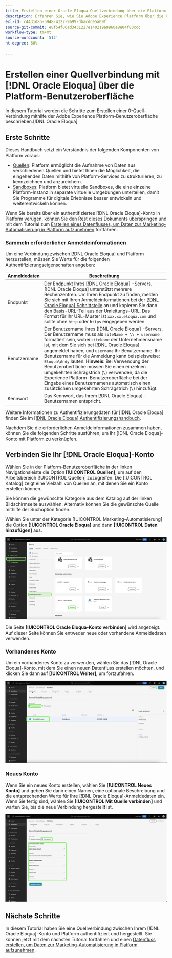 ```yaml
---
title: Erstellen einer Oracle Eloqua-Quellverbindung über die Platform-Benutzeroberfläche
description: Erfahren Sie, wie Sie Adobe Experience Platform über die Platform-Benutzeroberfläche mit Oracle Eloqua verbinden.
exl-id: c4431d85-5948-4122-9a99-dbacdde5a09f
source-git-commit: e8f54f06ad3431227e140219a9960e8e04f83ccc
workflow-type: tm+mt
source-wordcount: '512'
ht-degree: 60%

---
```


# Erstellen einer Quellverbindung mit [!DNL Oracle Eloqua] über die Platform-Benutzeroberfläche

In diesem Tutorial werden die Schritte zum Erstellen einer 0-Quell-Verbindung mithilfe der Adobe Experience Platform-Benutzeroberfläche beschrieben.[!DNL Oracle Eloqua]

## Erste Schritte

Dieses Handbuch setzt ein Verständnis der folgenden Komponenten von Platform voraus:

* [Quellen](../../../../home.md): Platform ermöglicht die Aufnahme von Daten aus verschiedenen Quellen und bietet Ihnen die Möglichkeit, die eingehenden Daten mithilfe von Platform-Services zu strukturieren, zu kennzeichnen und anzureichern.
* [Sandboxes](../../../../../sandboxes/home.md): Platform bietet virtuelle Sandboxes, die eine einzelne Platform-Instanz in separate virtuelle Umgebungen unterteilen, damit Sie Programme für digitale Erlebnisse besser entwickeln und weiterentwickeln können.

Wenn Sie bereits über ein authentifiziertes [!DNL Oracle Eloqua]-Konto in Platform verügen, können Sie den Rest dieses Dokuments überspringen und mit dem Tutorial zum [Erstellen eines Datenflusses, um Daten zur Marketing-Automatisierung in Platform aufzunehmen](../../dataflow/marketing-automation.md) fortfahren.

### Sammeln erforderlicher Anmeldeinformationen

Um eine Verbindung zwischen [!DNL Oracle Eloqua] und Platform herzustellen, müssen Sie Werte für die folgenden Authentifizierungseigenschaften angeben:

| Anmeldedaten | Beschreibung |
| --- | --- |
| Endpunkt | Der Endpunkt Ihres [!DNL Oracle Eloqua] -Servers. [!DNL Oracle Eloqua] unterstützt mehrere Rechenzentren. Um Ihren Endpunkt zu finden, melden Sie sich mit Ihren Anmeldeinformationen bei der [[!DNL Oracle Eloqua] Schnittstelle](https://login.eloqua.com) an und kopieren Sie dann den Basis-URL-Teil aus der Umleitungs-URL. Das Format für Ihr URL-Muster ist `xxx.xx.eloqua.com` und sollte ohne `http` oder `https` eingegeben werden. |
| Benutzername | Der Benutzername Ihres [!DNL Oracle Eloqua] -Servers. Der Benutzername muss als `siteName + \\ + username` formatiert sein, wobei `siteName` der Unternehmensname ist, mit dem Sie sich bei [!DNL Oracle Eloqua] angemeldet haben, und `username` Ihr Benutzername. Ihr Benutzername für die Anmeldung kann beispielsweise: `Eloqua\Andy` lauten. **Hinweis**: Bei Verwendung der Benutzeroberfläche müssen Sie einen einzelnen umgekehrten Schrägstrich (`\`) verwenden, da die Experience Platform-Benutzeroberfläche bei der Eingabe eines Benutzernamens automatisch einen zusätzlichen umgekehrten Schrägstrich (`\`) hinzufügt. |
| Kennwort | Das Kennwort, das Ihrem [!DNL Oracle Eloqua]-Benutzernamen entspricht. |

Weitere Informationen zu Authentifizierungsdaten für [!DNL Oracle Eloqua] finden Sie im [[!DNL Oracle Eloqua] Authentifizierungshandbuch](https://docs.oracle.com/en/cloud/saas/marketing/eloqua-rest-api/Authentication_Basic.html).

Nachdem Sie die erforderlichen Anmeldeinformationen zusammen haben, können Sie die folgenden Schritte ausführen, um Ihr [!DNL Oracle Eloqua]-Konto mit Platform zu verknüpfen.

## Verbinden Sie Ihr [!DNL Oracle Eloqua]-Konto

Wählen Sie in der Platform-Benutzeroberfläche in der linken Navigationsleiste die Option **[!UICONTROL Quellen]**, um auf den Arbeitsbereich [!UICONTROL Quellen] zuzugreifen. Die [!UICONTROL Katalog] zeigt eine Vielzahl von Quellen an, mit denen Sie ein Konto erstellen können.

Sie können die gewünschte Kategorie aus dem Katalog auf der linken Bildschirmseite auswählen. Alternativ können Sie die gewünschte Quelle mithilfe der Suchoption finden.

Wählen Sie unter der Kategorie [!UICONTROL Marketing-Automatisierung] die Option **[!UICONTROL Oracle Eloqua]** und dann **[!UICONTROL Daten hinzufügen]** aus.

![Katalog](../../../../images/tutorials/create/oracle-eloqua/catalog.png)

Die Seite **[!UICONTROL Oracle Eloqua-Konto verbinden]** wird angezeigt. Auf dieser Seite können Sie entweder neue oder vorhandene Anmeldedaten verwenden.

### Vorhandenes Konto

Um ein vorhandenes Konto zu verwenden, wählen Sie das [!DNL Oracle Eloqua]-Konto, mit dem Sie einen neuen Datenfluss erstellen möchten, und klicken Sie dann auf **[!UICONTROL Weiter]**, um fortzufahren.

![vorhanden](../../../../images/tutorials/create/oracle-eloqua/existing.png)

### Neues Konto

Wenn Sie ein neues Konto erstellen, wählen Sie **[!UICONTROL Neues Konto]** und geben Sie dann einen Namen, eine optionale Beschreibung und die entsprechenden Werte für Ihre [!DNL Oracle Eloqua]-Anmeldedaten ein. Wenn Sie fertig sind, wählen Sie **[!UICONTROL Mit Quelle verbinden]** und warten Sie, bis die neue Verbindung hergestellt ist.

![neu](../../../../images/tutorials/create/oracle-eloqua/new.png)

## Nächste Schritte

In diesem Tutorial haben Sie eine Quellverbindung zwischen Ihrem [!DNL Oracle Eloqua]-Konto und Platform authentifiziert und hergestellt. Sie können jetzt mit dem nächsten Tutorial fortfahren und einen [Datenfluss erstellen, um Daten zur Marketing-Automatisierung in Platform aufzunehmen](../../dataflow/marketing-automation.md).
